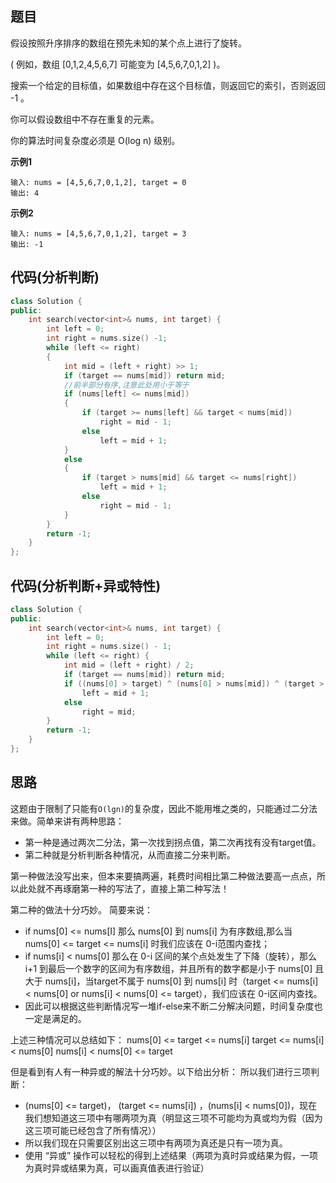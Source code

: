 ## 题目
假设按照升序排序的数组在预先未知的某个点上进行了旋转。

( 例如，数组 [0,1,2,4,5,6,7] 可能变为 [4,5,6,7,0,1,2] )。

搜索一个给定的目标值，如果数组中存在这个目标值，则返回它的索引，否则返回 -1 。

你可以假设数组中不存在重复的元素。

你的算法时间复杂度必须是 O(log n) 级别。

**示例1**
```
输入: nums = [4,5,6,7,0,1,2], target = 0
输出: 4
```

**示例2**
```
输入: nums = [4,5,6,7,0,1,2], target = 3
输出: -1
```

## 代码(分析判断)
```C++
class Solution {
public:
    int search(vector<int>& nums, int target) {
        int left = 0; 
        int right = nums.size() -1;
        while (left <= right)
        {
            int mid = (left + right) >> 1;
            if (target == nums[mid]) return mid;
            //前半部分有序,注意此处用小于等于
            if (nums[left] <= nums[mid])
            {
                if (target >= nums[left] && target < nums[mid])
                    right = mid - 1;
                else
                    left = mid + 1;
            }
            else
            {
                if (target > nums[mid] && target <= nums[right])
                    left = mid + 1;
                else
                    right = mid - 1;
            }
        }
        return -1;
    }
};
```

## 代码(分析判断+异或特性)
```C++
class Solution {
public:
    int search(vector<int>& nums, int target) {
        int left = 0;
        int right = nums.size() - 1;
        while (left <= right) {
            int mid = (left + right) / 2;
            if (target == nums[mid]) return mid;
            if ((nums[0] > target) ^ (nums[0] > nums[mid]) ^ (target > nums[mid]))
                left = mid + 1;
            else
                right = mid;
        }
        return -1;
    }
};
```

## 思路

这题由于限制了只能有`O(lgn)`的复杂度，因此不能用堆之类的，只能通过二分法来做。简单来讲有两种思路：
* 第一种是通过两次二分法，第一次找到拐点值，第二次再找有没有target值。
* 第二种就是分析判断各种情况，从而直接二分来判断。

第一种做法没写出来，但本来要搞两遍，耗费时间相比第二种做法要高一点点，所以此处就不再琢磨第一种的写法了，直接上第二种写法！

第二种的做法十分巧妙。 简要来说：

* if nums[0] <= nums[I] 那么 nums[0] 到 nums[i] 为有序数组,那么当 nums[0] <= target <= nums[i] 时我们应该在 0-i范围内查找；
* if nums[i] < nums[0] 那么在 0-i 区间的某个点处发生了下降（旋转），那么 i+1 到最后一个数字的区间为有序数组，并且所有的数字都是小于 nums[0] 且大于 nums[i]，当target不属于 nums[0] 到 nums[i] 时（target <= nums[i] < nums[0] or nums[i] < nums[0] <= target），我们应该在 0-i区间内查找。
* 因此可以根据这些判断情况写一堆if-else来不断二分解决问题，时间复杂度也一定是满足的。

上述三种情况可以总结如下：
    nums[0] <= target <= nums[i]
               target <= nums[i] < nums[0]
                         nums[i] < nums[0] <= target

但是看到有人有一种异或的解法十分巧妙。以下给出分析：
所以我们进行三项判断：
* (nums[0] <= target)， (target <= nums[i]) ，(nums[i] < nums[0])，现在我们想知道这三项中有哪两项为真（明显这三项不可能均为真或均为假（因为这三项可能已经包含了所有情况））
*  所以我们现在只需要区别出这三项中有两项为真还是只有一项为真。
* 使用 “异或” 操作可以轻松的得到上述结果（两项为真时异或结果为假，一项为真时异或结果为真，可以画真值表进行验证）